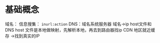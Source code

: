 # 基础概念
域名：
信息搜集：
`inurl:action`
DNS：域名系统服务器 
	域名->ip
host文件和DNS
	host 文件是本地做映射，先解析本地，再去到路由器找ip
CDN
地区就近缓存 ->找到真实的IP